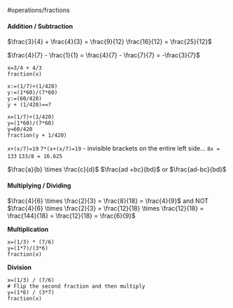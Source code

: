 #operations/fractions
#### Addition / Subtraction
$\frac{3}{4} + \frac{4}{3} = \frac{9}{12} \frac{16}{12} = \frac{25}{12}$

$\frac{4}{7} - \frac{1}{1} = \frac{4}{7} - \frac{7}{7} = -\frac{3}{7}$

```math-tex
x=3/4 + 4/3
fraction(x)

```

```mathpad
x:=(1/7)+(1/420)
y:=(1*60)/(7*60)
y:=(60/420)
y + (1/420)==?
```

```math-tex
x=(1/7)+(1/420)
y=(1*60)/(7*60)
y=60/420
fraction(y + 1/420)
```

`x+(x/7)=19`
`7*(x+(x/7)=19` - invisible brackets on the entire left side...
`8x = 133`
`133/8 = 16.625`

$\frac{a}{b} \times \frac{c}{d}$
$\frac{ad +bc}{bd}$ or $\frac{ad-bc}{bd}$

#### Multiplying / Dividing

$\frac{4}{6} \times \frac{2}{3} = \frac{8}{18} = \frac{4}{9}$ and NOT $\frac{4}{6} \times \frac{2}{3} = \frac{12}{18} \times \frac{12}{18} = \frac{144}{18} = \frac{12}{18} = \frac{6}{9}$

**Multiplication**
```math-tex
x=(1/3) * (7/6)
y=(1*7)/(3*6)
fraction(x)
```
**Division**
```math-tex
x=(1/3) / (7/6)
# Flip the second fraction and then multiply
y=(1*6) / (3*7)
fraction(x)

```



